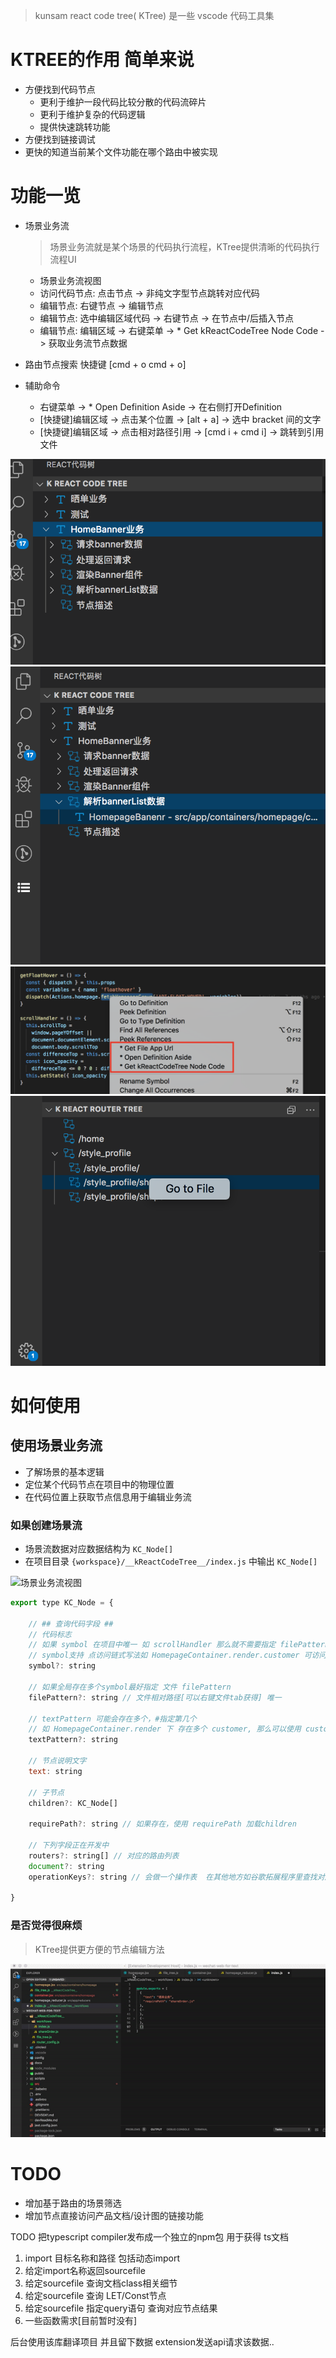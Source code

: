



> kunsam react code tree( KTree) 是一些 vscode 代码工具集

# KTREE的作用 简单来说
- 方便找到代码节点
	- 更利于维护一段代码比较分散的代码流碎片
	- 更利于维护复杂的代码逻辑
	- 提供快速跳转功能
- 方便找到链接调试
 - 更快的知道当前某个文件功能在哪个路由中被实现

# 功能一览
- 场景业务流
	> 场景业务流就是某个场景的代码执行流程，KTree提供清晰的代码执行流程UI
	- 场景业务流视图 
	- 访问代码节点: 点击节点 -> 非纯文字型节点跳转对应代码
	- 编辑节点: 右键节点 -> 编辑节点
	- 编辑节点: 选中编辑区域代码 -> 右键节点 -> 在节点中/后插入节点
	- 编辑节点: 编辑区域 -> 右键菜单 -> * Get kReactCodeTree Node Code -> 获取业务流节点数据

- 路由节点搜索
	快捷键 [cmd + o cmd + o]

- 辅助命令
	- 右键菜单 -> * Open Definition Aside -> 在右侧打开Definition
	- [快捷键]编辑区域 -> 点击某个位置 -> [alt + a] -> 选中 bracket 间的文字
	- [快捷键]编辑区域 -> 点击相对路径引用 -> [cmd i + cmd i] -> 跳转到引用文件

<p>
	<img src="https://github.com/kunsam/kunsam-react-code-tree/blob/master/resources/example1.png" alt="场景业务流视图" />
	<img src="https://github.com/kunsam/kunsam-react-code-tree/blob/master/resources/example2.png" alt="场景业务流视图" />
	<img src="https://github.com/kunsam/kunsam-react-code-tree/blob/master/resources/example3.png" alt="场景业务流视图" />
	<img src="https://github.com/kunsam/kunsam-react-code-tree/blob/master/resources/example4.png" alt="场景业务流视图" />
</p>


# 如何使用

## 使用场景业务流
- 了解场景的基本逻辑
- 定位某个代码节点在项目中的物理位置
- 在代码位置上获取节点信息用于编辑业务流

### 如果创建场景流
- 场景流数据对应数据结构为 ``KC_Node[]``
- 在项目目录 ``{workspace}/__kReactCodeTree__/index.js`` 中输出 ``KC_Node[]``

<img src="https://github.com/kunsam/kunsam-react-code-tree/blob/master/resources/example5.png" alt="场景业务流视图" />

```js
export type KC_Node = {

	// ## 查询代码字段 ##
	// 代码标志
	// 如果 symbol 在项目中唯一 如 scrollHandler 那么就不需要指定 filePattern textPattern
	// symbol支持 点访问链式写法如 HomepageContainer.render.customer 可访问 render 中的 customer 字段
	symbol?: string

	// 如果全局存在多个symbol最好指定 文件 filePattern
	filePattern?: string // 文件相对路径[可以右键文件tab获得] 唯一

	// textPattern 可能会存在多个，#指定第几个
	// 如 HomepageContainer.render 下 存在多个 customer, 那么可以使用 customer#2
	textPattern?: string

	// 节点说明文字
	text: string

	// 子节点
	children?: KC_Node[]
	
	requirePath?: string // 如果存在，使用 requirePath 加载children

	// 下列字段正在开发中
	routers?: string[] // 对应的路由列表
	document?: string
	operationKeys?: string // 会做一个操作表  在其他地方如谷歌拓展程序里查找对应的操作流，根据操作流执行，定位到具体的UI页面/组件

}


```


### 是否觉得很麻烦
> KTree提供更方便的节点编辑方法

<img src="https://github.com/kunsam/kunsam-react-code-tree/blob/master/resources/example-gif1.gif" alt="场景业务流视图" />


# TODO
- 增加基于路由的场景筛选
- 增加节点直接访问产品文档/设计图的链接功能


TODO 把typescript compiler发布成一个独立的npm包
用于获得 ts文档
1. import 目标名称和路径 包括动态import
2. 给定import名称返回sourcefile
3. 给定sourcefile 查询文档class相关细节
4. 给定sourcefile 查询 LET/Const节点
4. 给定sourcefile 指定query语句 查询对应节点结果
5. 一些函数需求[目前暂时没有]

后台使用该库翻译项目 并且留下数据
extension发送api请求该数据..